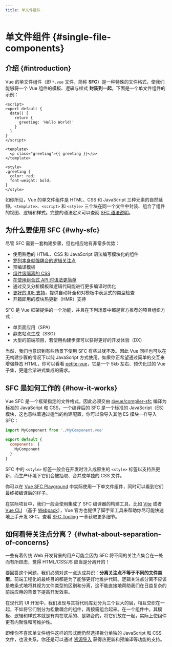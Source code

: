 ```yaml
---
title: 单文件组件
---
```

# 单文件组件 {#single-file-components}

## 介绍 {#introduction}

Vue 的单文件组件（即 `*.vue` 文件，简称 **SFC**）是一种特殊的文件格式，使我们能够将一个 Vue 组件的模板、逻辑与样式 **封装到一起**。下面是一个单文件组件的示例：

```vue
<script>
export default {
  data() {
    return {
      greeting: 'Hello World!'
    }
  }
}
</script>

<template>
  <p class="greeting">{{ greeting }}</p>
</template>

<style>
.greeting {
  color: red;
  font-weight: bold;
}
</style>
```

如你所见，Vue 的单文件组件是 HTML、CSS 和 JavaScript 三种元素的自然延伸。`<template>`、`<script>` 和 `<style>` 三个块在同一个文件中封装、组合了组件的视图、逻辑和样式。完整的语法定义可以查阅 [SFC 语法说明](/api/sfc-spec)。

## 为什么要使用 SFC {#why-sfc}

尽管 SFC 需要一套构建步骤，但也相应地有非常多优势：

- 使用熟悉的 HTML、CSS 和 JavaScript 语法编写模块化的组件
- [罗列本身就强耦合的逻辑关注点](#what-about-separation-of-concerns)
- 预编译模板
- [组件级隔离的 CSS](/api/sfc-style)
- [在使用组合式 API 时语法更简单](/api/sfc-script-setup)
- 通过交叉分析模板和逻辑代码能进行更多编译时优化
- [更好的 IDE 支持](/guide/scaling-up/tooling.html#ide-support)，提供自动补全和对模板中表达式的类型检查
- 开箱即用的模块热更新（HMR）支持

SFC 是 Vue 框架提供的一个功能，并且在下列场景中都是官方推荐的项目组织方式：

- 单页面应用（SPA）
- 静态站点生成（SSG）
- 大型的前端项目，若使用构建步骤可以获得更好的开发体验（DX）

当然，我们也意识到有些场景下使用 SFC 有些过犹不及。因此 Vue 同样也可以在无构建步骤的情况下以纯 JavaScript 方式使用。如果你正希望通过简单的交互来增强静态 HTML，你可以看看 [petite-vue](https://github.com/vuejs/petite-vue)，它是一个 5kb 左右、预优化过的 Vue 子集，更适合渐进式集成的需求。

## SFC 是如何工作的 {#how-it-works}

Vue SFC 是一个框架指定的文件格式，因此必须交由 [@vue/compiler-sfc](https://github.com/vuejs/vue-next/tree/master/packages/compiler-sfc) 编译为标准的 JavaScript 和 CSS，一个编译后的 SFC 是一个标准的 JavaScript（ES）模块，这也意味着通过适当的构建配置，你可以像导入其他 ES 模块一样导入 SFC：

```js
import MyComponent from './MyComponent.vue'

export default {
  components: {
    MyComponent
  }
}
```

SFC 中的 `<style>` 标签一般会在开发时注入成原生的 `<style>` 标签以支持热更新，而生产环境下它们会被抽取、合并成单独的 CSS 文件。

你可以在 [Vue SFC Playground](https://sfc.vuejs.org/) 中实际使用一下单文件组件，同时可以看到它们最终被编译后的样子。

在实际项目中，我们一般会使用集成了 SFC 编译器的构建工具，比如 [Vite](https://vitejs.dev/) 或者 [Vue CLI](http://cli.vuejs.org/) （基于 [Webpack](https://webpack.js.org/)），Vue 官方也提供了脚手架工具来帮助你尽可能快速地上手开发 SFC。查看 [SFC Tooling](/guide/scaling-up/tooling) 一章获取更多细节。

## 如何看待关注点分离？ {#what-about-separation-of-concerns}

一些有着传统 Web 开发背景的用户可能会因为 SFC 将不同的关注点集合在一处而有所顾虑，觉得 HTML/CSS/JS 应当是分离开的！

要回答这个问题，我们必须对这一点达成共识：**分离关注点不等于不同的文件类型**。前端工程化的最终目的都是为了能够更好地维护代码。逻辑关注点分离不应该是教条式地将其视为文件类型的区别和分离，这不能直接地帮助我们在日益复杂的前端应用的背景下提高开发效率。

在现代的 UI 开发中，我们发现与其将代码库划分为三个巨大的层，相互交织在一起，不如将它们划分为松散耦合的组件，再按需组合起来。在一个组件中，其模板、逻辑和样式本就是有内在联系的、是耦合的，将它们放在一起，实际上使组件更有内聚性和可维护性。

即使你不喜欢单文件组件这样的形式而仍然选择拆分单独的 JavaScript 和 CSS 文件，也没关系，你还是可以通过 [资源导入](/api/sfc-spec.html#src-imports) 获得热更新和预编译等功能的支持。
